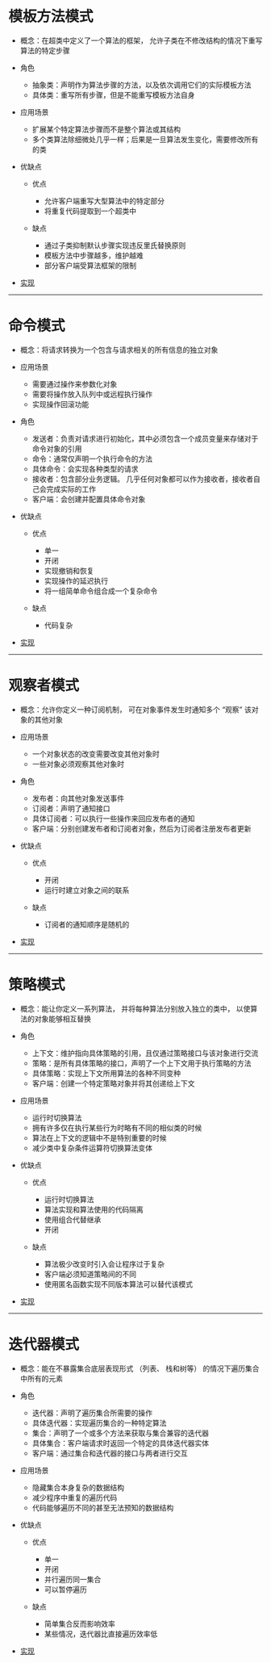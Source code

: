 # **模板方法模式**

- 概念：在超类中定义了一个算法的框架， 允许子类在不修改结构的情况下重写算法的特定步骤

- 角色

  - 抽象类：声明作为算法步骤的方法，以及依次调用它们的实际模板方法
  - 具体类：重写所有步骤，但是不能重写模板方法自身

- 应用场景

  - 扩展某个特定算法步骤而不是整个算法或其结构
  - 多个类算法除细微处几乎一样；后果是一旦算法发生变化，需要修改所有的类

- 优缺点

  - 优点

    - 允许客户端重写大型算法中的特定部分
    - 将重复代码提取到一个超类中

  - 缺点

    - 通过子类抑制默认步骤实现违反里氏替换原则
    - 模板方法中步骤越多，维护越难
    - 部分客户端受算法框架的限制

- [实现](https://github.com/Be-A-God/Cpp-server-dev-code/tree/main/GoF23/Behavioral/Template)

---

# **命令模式**

- 概念：将请求转换为一个包含与请求相关的所有信息的独立对象

- 应用场景

  - 需要通过操作来参数化对象
  - 需要将操作放入队列中或远程执行操作
  - 实现操作回滚功能

- 角色

  - 发送者：负责对请求进行初始化，其中必须包含一个成员变量来存储对于命令对象的引用
  - 命令：通常仅声明一个执行命令的方法
  - 具体命令：会实现各种类型的请求
  - 接收者：包含部分业务逻辑。 几乎任何对象都可以作为接收者，接收者自己会完成实际的工作
  - 客户端：会创建并配置具体命令对象

- 优缺点

  - 优点

    - 单一
    - 开闭
    - 实现撤销和恢复
    - 实现操作的延迟执行
    - 将一组简单命令组合成一个复杂命令

  - 缺点

    - 代码复杂

- [实现](https://github.com/Be-A-God/Cpp-server-dev-code/tree/main/GoF23/Behavioral/Command)

---

# **观察者模式**

- 概念：允许你定义一种订阅机制， 可在对象事件发生时通知多个 “观察” 该对象的其他对象

- 应用场景

  - 一个对象状态的改变需要改变其他对象时
  - 一些对象必须观察其他对象时

- 角色

  - 发布者：向其他对象发送事件
  - 订阅者：声明了通知接口
  - 具体订阅者：可以执行一些操作来回应发布者的通知
  - 客户端：分别创建发布者和订阅者对象，然后为订阅者注册发布者更新

- 优缺点

  - 优点

    - 开闭
    - 运行时建立对象之间的联系

  - 缺点

    - 订阅者的通知顺序是随机的

- [实现](https://github.com/Be-A-God/Cpp-server-dev-code/tree/main/GoF23/Behavioral/Observer)

---

# **策略模式**

- 概念：能让你定义一系列算法， 并将每种算法分别放入独立的类中， 以使算法的对象能够相互替换

- 角色

  - 上下文：维护指向具体策略的引用，且仅通过策略接口与该对象进行交流
  - 策略：是所有具体策略的接口，声明了一个上下文用于执行策略的方法
  - 具体策略：实现上下文所用算法的各种不同变种
  - 客户端：创建一个特定策略对象并将其创递给上下文

- 应用场景

  - 运行时切换算法
  - 拥有许多仅在执行某些行为时略有不同的相似类的时候
  - 算法在上下文的逻辑中不是特别重要的时候
  - 减少类中复杂条件运算符切换算法变体

- 优缺点

  - 优点

    - 运行时切换算法
    - 算法实现和算法使用的代码隔离
    - 使用组合代替继承
    - 开闭

  - 缺点

    - 算法极少改变时引入会让程序过于复杂
    - 客户端必须知道策略间的不同
    - 使用匿名函数实现不同版本算法可以替代该模式


- [实现](https://github.com/Be-A-God/Cpp-server-dev-code/tree/main/GoF23/Behavioral/Strategy)

---

# **迭代器模式**

- 概念：能在不暴露集合底层表现形式 （列表、 栈和树等） 的情况下遍历集合中所有的元素

- 角色

  - 迭代器：声明了遍历集合所需要的操作
  - 具体迭代器：实现遍历集合的一种特定算法
  - 集合：声明了一个或多个方法来获取与集合兼容的迭代器
  - 具体集合：客户端请求时返回一个特定的具体迭代器实体
  - 客户端：通过集合和迭代器的接口与两者进行交互

- 应用场景

  - 隐藏集合本身复杂的数据结构
  - 减少程序中重复的遍历代码
  - 代码能够遍历不同的甚至无法预知的数据结构

- 优缺点

  - 优点

    - 单一
    - 开闭
    - 并行遍历同一集合
    - 可以暂停遍历

  - 缺点

    - 简单集合反而影响效率
    - 某些情况，迭代器比直接遍历效率低


- [实现](https://github.com/Be-A-God/Cpp-server-dev-code/tree/main/GoF23/Behavioral/Iterator)
